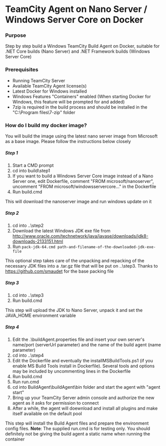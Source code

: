 # TeamCity Agent on Nano Server / Windows Server Core on Docker

### Purpose
Step by step build a Windows TeamCity Build Agent on Docker, suitable for .NET Core builds (Nano Server) and .NET Framework builds (Windows Server Core)

### Prerequisites
* Running TeamCity Server
* Available TeamCity Agent license(s)
* Latest Docker for Windows installed
* Windows Features "Containers" enabled (When starting Docker for Windows, this feature will be prompted for and added)
* 7zip is required in the build process and should be installed in the "C:\Program files\7-zip" folder

### How do I build my docker image?
You will build the image using the latest nano server image from Microsoft as a base image. Please follow the instructions below closely

##### Step 1
1. Start a CMD prompt
2. cd into build\step1
3. If you want to build a Windows Server Core image instead of a Nano Server one, edit Dockerfile, comment "FROM microsoft/nanoserver", uncomment "FROM microsoft/windowsservercore..." in the Dockerfile
4. Run build.cmd

This will download the nanoserver image and run windows update on it
##### Step 2
1. cd into ..\step2
2. Download the latest Windows JDK exe file from http://www.oracle.com/technetwork/java/javase/downloads/jdk8-downloads-2133151.html
3. Run ```pack-jdk-64.cmd path-and-filename-of-the-downloaded-jdk-exe-file```

This optional step takes care of the unpacking and repacking of the necessary JDK files into a .tar.gz file that will be put on ..\step3. Thanks to https://github.com/smaudet for the base packing file
##### Step 3
1. cd into ..\step3
2. Run build.cmd

This step will upload the JDK to Nano Server, unpack it and set the JAVA_HOME environment variable
##### Step 4
1. Edit the .\buildAgent.properties file and insert your own server's name/port (serverUrl parameter) and the name of the build agent (name parameter)
2. cd into ..\step4
3. Edit the Dockerfile and eventually the installMSBuildTools.ps1 (if you enable MS Build Tools install in Dockerfile). Several tools and options may be included by uncommenting lines in the Dockerfile
4. Run build.cmd
5. Run run.cmd
6. cd into BuildAgent\buildAgent\bin folder and start the agent with "agent start"
7. Bring up your TeamCity Server admin console and authorize the new agent as it asks for permission to connect
8. After a while, the agent will doewnload and install all plugins and make itself available on the default pool

This step will install the Build Agent files and prepare the environment config files. **Note**: The supplied run.cmd is for testing only. You should definitely not be giving the build agent a static name when running the container
